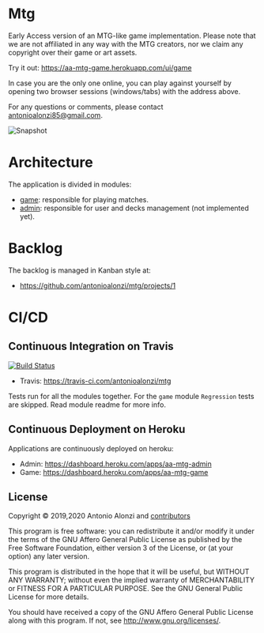 # Mtg

Early Access version of an MTG-like game implementation.
Please note that we are not affiliated in any way with the MTG creators, nor we claim any copyright over their game or art assets.

Try it out: https://aa-mtg-game.herokuapp.com/ui/game

In case you are the only one online, you can play against yourself by opening two browser sessions (windows/tabs) with the address above.

For any questions or comments, please contact antonioalonzi85@gmail.com.

![Snapshot](README_SNAPSHOT.png)



# Architecture

The application is divided in modules:
- [game](game/README.md): responsible for playing matches.
- [admin](admin/README.md): responsible for user and decks management (not implemented yet).



# Backlog

The backlog is managed in Kanban style at:
 - https://github.com/antonioalonzi/mtg/projects/1


# CI/CD

## Continuous Integration on Travis

[![Build Status](https://travis-ci.com/antonioalonzi/mtg.svg?branch=master)](https://travis-ci.com/antonioalonzi/mtg)

 - Travis: https://travis-ci.com/antonioalonzi/mtg

Tests run for all the modules together.
For the `game` module `Regression` tests are skipped. Read module readme for more info.

## Continuous Deployment on Heroku

Applications are continuously deployed on heroku:
 - Admin: https://dashboard.heroku.com/apps/aa-mtg-admin
 - Game: https://dashboard.heroku.com/apps/aa-mtg-game


## License

Copyright © 2019,2020 Antonio Alonzi and [contributors](https://github.com/antonioalonzi/mtg/graphs/contributors)

This program is free software: you can redistribute it and/or modify
it under the terms of the GNU Affero General Public License as published by
the Free Software Foundation, either version 3 of the License, or
(at your option) any later version.

This program is distributed in the hope that it will be useful,
but WITHOUT ANY WARRANTY; without even the implied warranty of
MERCHANTABILITY or FITNESS FOR A PARTICULAR PURPOSE. See the
GNU General Public License for more details.

You should have received a copy of the GNU Affero General Public License
along with this program. If not, see <http://www.gnu.org/licenses/>.
